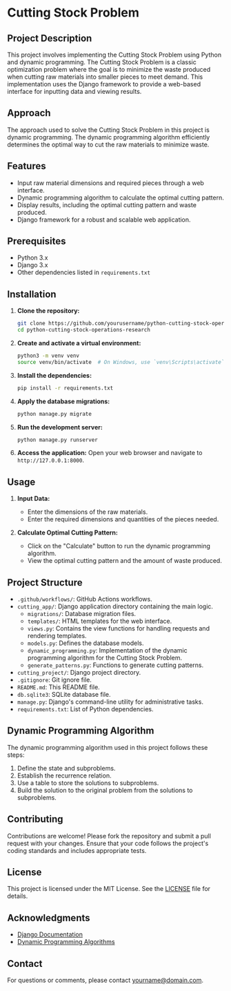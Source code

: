 # Cutting Stock Problem

## Project Description
This project involves implementing the Cutting Stock Problem using Python and dynamic programming. The Cutting Stock Problem is a classic optimization problem where the goal is to minimize the waste produced when cutting raw materials into smaller pieces to meet demand. This implementation uses the Django framework to provide a web-based interface for inputting data and viewing results.

## Approach
The approach used to solve the Cutting Stock Problem in this project is dynamic programming. The dynamic programming algorithm efficiently determines the optimal way to cut the raw materials to minimize waste.

## Features
- Input raw material dimensions and required pieces through a web interface.
- Dynamic programming algorithm to calculate the optimal cutting pattern.
- Display results, including the optimal cutting pattern and waste produced.
- Django framework for a robust and scalable web application.

## Prerequisites
- Python 3.x
- Django 3.x
- Other dependencies listed in `requirements.txt`

## Installation

1. **Clone the repository:**
    ```sh
    git clone https://github.com/yourusername/python-cutting-stock-operations-research.git
    cd python-cutting-stock-operations-research
    ```

2. **Create and activate a virtual environment:**
    ```sh
    python3 -m venv venv
    source venv/bin/activate  # On Windows, use `venv\Scripts\activate`
    ```

3. **Install the dependencies:**
    ```sh
    pip install -r requirements.txt
    ```

4. **Apply the database migrations:**
    ```sh
    python manage.py migrate
    ```

5. **Run the development server:**
    ```sh
    python manage.py runserver
    ```

6. **Access the application:**
    Open your web browser and navigate to `http://127.0.0.1:8000`.

## Usage
1. **Input Data:**
    - Enter the dimensions of the raw materials.
    - Enter the required dimensions and quantities of the pieces needed.

2. **Calculate Optimal Cutting Pattern:**
    - Click on the "Calculate" button to run the dynamic programming algorithm.
    - View the optimal cutting pattern and the amount of waste produced.

## Project Structure
- `.github/workflows/`: GitHub Actions workflows.
- `cutting_app/`: Django application directory containing the main logic.
  - `migrations/`: Database migration files.
  - `templates/`: HTML templates for the web interface.
  - `views.py`: Contains the view functions for handling requests and rendering templates.
  - `models.py`: Defines the database models.
  - `dynamic_programming.py`: Implementation of the dynamic programming algorithm for the Cutting Stock Problem.
  - `generate_patterns.py`: Functions to generate cutting patterns.
- `cutting_project/`: Django project directory.
- `.gitignore`: Git ignore file.
- `README.md`: This README file.
- `db.sqlite3`: SQLite database file.
- `manage.py`: Django's command-line utility for administrative tasks.
- `requirements.txt`: List of Python dependencies.

## Dynamic Programming Algorithm
The dynamic programming algorithm used in this project follows these steps:
1. Define the state and subproblems.
2. Establish the recurrence relation.
3. Use a table to store the solutions to subproblems.
4. Build the solution to the original problem from the solutions to subproblems.

## Contributing
Contributions are welcome! Please fork the repository and submit a pull request with your changes. Ensure that your code follows the project's coding standards and includes appropriate tests.

## License
This project is licensed under the MIT License. See the [LICENSE](LICENSE) file for details.

## Acknowledgments
- [Django Documentation](https://docs.djangoproject.com/)
- [Dynamic Programming Algorithms](https://en.wikipedia.org/wiki/Dynamic_programming)

## Contact
For questions or comments, please contact [yourname@domain.com](mailto:jasonfetzer@protonmail.com).
